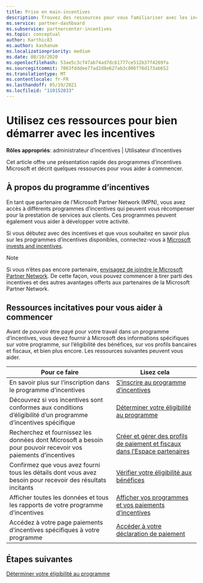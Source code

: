```yaml
---
title: Prise en main-incentives
description: Trouvez des ressources pour vous familiariser avec les incentives. Les étapes incluent la confirmation de la satisfaction des conditions d’éligibilité et la soumission des détails relatifs à la Banque, à la taxe et au paiement.
ms.service: partner-dashboard
ms.subservice: partnercenter-incentives
ms.topic: conceptual
author: Karthic83
ms.author: kashanum
ms.localizationpriority: medium
ms.date: 08/10/2020
ms.openlocfilehash: 53ae5c3cf47ab74ad7dc61777ce512b37f4269fa
ms.sourcegitcommit: 7063fdddee77ad2d8e627ab3c806f76d173ab652
ms.translationtype: MT
ms.contentlocale: fr-FR
ms.lasthandoff: 05/19/2021
ms.locfileid: "110152033"
---
```

# <a name="use-these-resources-to-help-you-get-started-with-incentives"></a>Utilisez ces ressources pour bien démarrer avec les incentives

**Rôles appropriés**: administrateur d’incentives | Utilisateur d’incentives

Cet article offre une présentation rapide des programmes d’incentives Microsoft et décrit quelques ressources pour vous aider à commencer.

## <a name="about-the-incentives-program"></a>À propos du programme d’incentives

En tant que partenaire de l’Microsoft Partner Network (MPN), vous avez accès à différents programmes d’incentives qui peuvent vous récompenser pour la prestation de services aux clients. Ces programmes peuvent également vous aider à développer votre activité.

Si vous débutez avec des incentives et que vous souhaitez en savoir plus sur les programmes d’incentives disponibles, connectez-vous à [Microsoft invests and incentives](https://partner.microsoft.com/membership/partner-incentives).

> [!NOTE]
> Si vous n’êtes pas encore partenaire, [envisagez de joindre le Microsoft Partner Network](https://partner.microsoft.com/membership). De cette façon, vous pouvez commencer à tirer parti des incentives et des autres avantages offerts aux partenaires de la Microsoft Partner Network.  

## <a name="incentives-resources-to-help-you-get-started"></a>Ressources incitatives pour vous aider à commencer

Avant de pouvoir être payé pour votre travail dans un programme d’incentives, vous devez fournir à Microsoft des informations spécifiques sur votre programme, sur l’éligibilité des bénéfices, sur vos profils bancaires et fiscaux, et bien plus encore. Les ressources suivantes peuvent vous aider.

|  **Pour ce faire**  |  **Lisez cela**  |
|--------------|-----------|
| En savoir plus sur l’inscription dans le programme d’incentives | [S’inscrire au programme d’incentives](incentives-enroll.md)  |
| Découvrez si vos incentives sont conformes aux conditions d’éligibilité d’un programme d’incentives spécifique | [Déterminer votre éligibilité au programme](incentives-determined-your-program-eligibility.md)  |
| Recherchez et fournissez les données dont Microsoft a besoin pour pouvoir recevoir vos paiements d’incentives | [Créer et gérer des profils de paiement et fiscaux dans l’Espace partenaires](incentives-create-and-manage-your-payout-and-tax-profiles.md)  |
| Confirmez que vous avez fourni tous les détails dont vous avez besoin pour recevoir des résultats incitants | [Vérifier votre éligibilité aux bénéfices](incentives-confirm-your-earnings-eligibility.md)  |
| Afficher toutes les données et tous les rapports de votre programme d’incentives | [Afficher vos programmes et vos paiements d’incentives](understand-incentive-payouts.md)  |
| Accédez à votre page paiements d’incentives spécifiques à votre programme | [Accéder à votre déclaration de paiement](payout-statement.md)  |

## <a name="next-steps"></a>Étapes suivantes

[Déterminer votre éligibilité au programme](incentives-determined-your-program-eligibility.md)